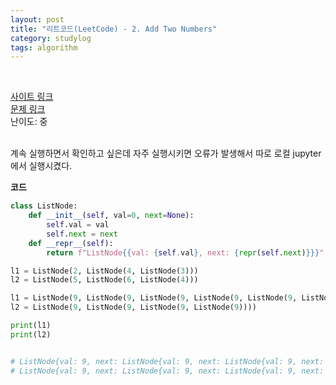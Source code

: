 ```yaml
---
layout: post
title: "리트코드(LeetCode) - 2. Add Two Numbers"
category: studylog
tags: algorithm
---
```


<br>

[사이트 링크](https://leetcode.com/)  
[문제 링크](https://leetcode.com/problems/add-two-numbers/description/)  
난이도: 중

<br>
계속 실행하면서 확인하고 싶은데 자주 실행시키면 오류가 발생해서 따로 로컬 jupyter에서 실행시켰다.

**코드** 

```python
class ListNode:
    def __init__(self, val=0, next=None):
        self.val = val
        self.next = next
    def __repr__(self):
        return f"ListNode{{val: {self.val}, next: {repr(self.next)}}}"

l1 = ListNode(2, ListNode(4, ListNode(3)))
l2 = ListNode(5, ListNode(6, ListNode(4)))

l1 = ListNode(9, ListNode(9, ListNode(9, ListNode(9, ListNode(9, ListNode(9, ListNode(9)))))))
l2 = ListNode(9, ListNode(9, ListNode(9, ListNode(9))))

print(l1)
print(l2)


# ListNode{val: 9, next: ListNode{val: 9, next: ListNode{val: 9, next: ListNode{val: 9, next: ListNode{val: 9, next: ListNode{val: 9, next: ListNode{val: 9, next: None}}}}}}}
# ListNode{val: 9, next: ListNode{val: 9, next: ListNode{val: 9, next: ListNode{val: 9, next: None}}}}


```